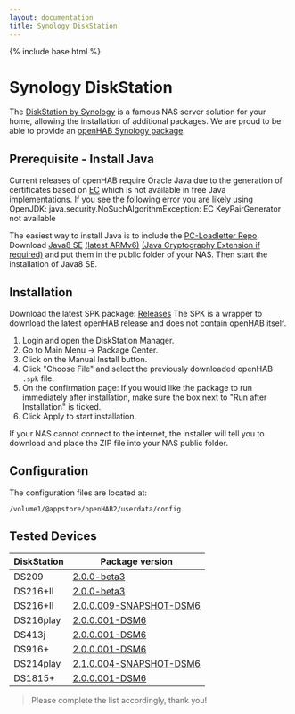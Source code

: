 ```yaml
---
layout: documentation
title: Synology DiskStation
---
```


{% include base.html %}

# Synology DiskStation

The [DiskStation by Synology](https://www.synology.com/en-us/dsm) is a famous NAS server solution for your home, allowing the installation of additional packages.
We are proud to be able to provide an [openHAB Synology package](https://github.com/openhab/openhab-syno-spk).

## Prerequisite - Install Java

Current releases of openHAB require Oracle Java due to the generation of certificates based on [EC](https://en.wikipedia.org/wiki/Elliptic_curve_cryptography) which is not available in free Java implementations. If you see the following error you are likely using OpenJDK:
    java.security.NoSuchAlgorithmException: EC KeyPairGenerator not available

The easiest way to install Java is to include the [PC-Loadletter Repo](http://packages.pcloadletter.co.uk/). Download [Java8 SE](http://www.oracle.com/technetwork/java/embedded/index.html) [(latest ARMv6)](http://www.oracle.com/technetwork/java/embedded/embedded-se/downloads/javase-embedded-downloads-2209751.html) [(Java Cryptography Extension if required)](http://www.oracle.com/technetwork/java/javase/downloads/jce8-download-2133166.html) and put them in the public folder of your NAS. Then start the installation of Java8 SE.

## Installation

Download the latest SPK package: [Releases](https://github.com/openhab/openhab-syno-spk/releases)
The SPK is a wrapper to download the latest openHAB release and does not contain openHAB itself.

1.  Login and open the DiskStation Manager.
2.  Go to Main Menu → Package Center.
3.  Click on the Manual Install button.
4.  Click "Choose File" and select the previously downloaded openHAB `.spk` file.
5.  On the confirmation page: If you would like the package to run immediately after installation, make sure the box next to "Run after Installation" is ticked.
6. Click Apply to start installation.

If your NAS cannot connect to the internet, the installer will tell you to download and place the ZIP file into your NAS public folder.

## Configuration

The configuration files are located at:

```
/volume1/@appstore/openHAB2/userdata/config
```

## Tested Devices

| DiskStation | Package version |
|-------------|-----------------|
| DS209       | [2.0.0-beta3](https://github.com/openhab/openhab-syno-spk/releases/tag/2.0.0-beta3) |
| DS216+II    | [2.0.0-beta3](https://github.com/openhab/openhab-syno-spk/releases/tag/2.0.0-beta3) |
| DS216+II    | [2.0.0.009-SNAPSHOT-DSM6](https://github.com/openhab/openhab-syno-spk/releases/tag/2.0.0.009-SNAPSHOT-DSM6) |
| DS216play   | [2.0.0.001-DSM6](https://github.com/openhab/openhab-syno-spk/releases/tag/2.0.0.001-DSM6) |
| DS413j      | [2.0.0.001-DSM6](https://github.com/openhab/openhab-syno-spk/releases/tag/2.0.0.001-DSM6) |
| DS916+      | [2.0.0.001-DSM6](https://github.com/openhab/openhab-syno-spk/releases/tag/2.0.0.001-DSM6) |
| DS214play   | [2.1.0.004-SNAPSHOT-DSM6](https://github.com/openhab/openhab-syno-spk/releases/tag/2.1.0.004-SNAPSHOT-DSM6) |
| DS1815+     | [2.0.0.001-DSM6](https://github.com/openhab/openhab-syno-spk/releases/tag/2.0.0.001-DSM6) |

> Please complete the list accordingly, thank you!
